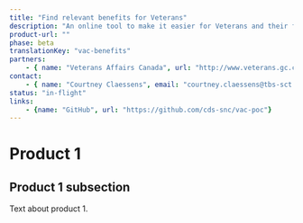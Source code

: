 ```yaml
---
title: "Find relevant benefits for Veterans"
description: "An online tool to make it easier for Veterans and their family members to determine which benefits, programs, and services are relevant to them."
product-url: ""
phase: beta
translationKey: "vac-benefits"
partners:
    - { name: "Veterans Affairs Canada", url: "http://www.veterans.gc.ca/eng"}
contact:
    - { name: "Courtney Claessens", email: "courtney.claessens@tbs-sct.gc.ca"}
status: "in-flight"
links:
    - {name: "GitHub", url: "https://github.com/cds-snc/vac-poc"}
---
```

# Product 1

## Product 1 subsection

Text about product 1.
